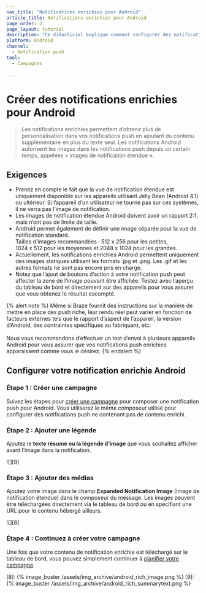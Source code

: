 ```yaml
---
nav_title: "Notifications enrichies pour Android"
article_title: Notifications enrichies pour Android
page_order: 3
page_layout: tutorial
description: "Ce didacticiel explique comment configurer des notifications enrichies Android pour vos campagnes Braze."
platform: Android
channel:
  - Notification push
tool:
  - Campagnes
  
---
```


# Créer des notifications enrichies pour Android

> Les notifications enrichies permettent d’obtenir plus de personnalisation dans vos notifications push en ajoutant du contenu supplémentaire en plus du texte seul. Les notifications Android autorisent les images dans les notifications push depuis un certain temps, appelées « images de notification étendue ».

## Exigences

- Prenez en compte le fait que la vue de notification étendue est uniquement disponible sur les appareils utilisant Jelly Bean (Android 4.1) ou ultérieur. Si l’appareil d’un utilisateur ne tourne pas sur ces systèmes, il ne verra pas l’image de notification.
- Les images de notification étendue Android doivent avoir un rapport 2:1, mais n’ont pas de limite de taille.
- Android permet également de définir une image séparée pour la vue de notification standard. <br>
Tailles d’images recommandées : 512 x 256 pour les petites, 1024 x 512 pour les moyennes et 2048 x 1024 pour les grandes.
- Actuellement, les notifications enrichies Android permettent uniquement des images statiques utilisant les formats .jpg et .png. Les .gif et les autres formats ne sont pas encore pris en charge.
- Notez que l’ajout de boutons d’action à votre notification push peut affecter la zone de l’image pouvant être affichée. Testez avec l’aperçu du tableau de bord et directement sur des appareils pour vous assurer que vous obtenez le résultat escompté.

{% alert note %}
Même si Braze fournit des instructions sur la manière de mettre en place des push riche, leur rendu réel peut varier en fonction de facteurs externes tels que le rapport d’aspect de l’appareil, la version d’Android, des contraintes spécifiques au fabriquant, etc. 
<br><br>
Nous vous recommandons d’effectuer un test d’envoi à plusieurs appareils Android pour vous assurer que vos notifications push enrichies apparaissent comme vous le désirez.
{% endalert %}

## Configurer votre notification enrichie Android

### Étape 1 : Créer une campagne

Suivez les étapes pour [créer une campagne][3] pour composer une notification push pour Android. Vous utiliserez le même composeur utilisé pour configurer des notifications push ne contenant pas de contenu enrichi.

### Étape 2 : Ajouter une légende

Ajoutez le **texte résumé ou la légende d’image** que vous souhaitez afficher avant l’image dans la notification.

![][9]

### Étape 3 : Ajouter des médias

Ajoutez votre image dans le champ **Expanded Notification Image** (Image de notification étendue) dans le composeur du message. Les images peuvent être téléchargées directement via le tableau de bord ou en spécifiant une URL pour le contenu hébergé ailleurs.

![][8]

### Étape 4 : Continuez à créer votre campagne

Une fois que votre contenu de notification enrichie est téléchargé sur le tableau de bord, vous pouvez simplement continuer à [planifier votre campagne][6].

[3]: {{site.baseurl}}/user_guide/message_building_by_channel/push/creating_a_push_message/#creating-a-push-message
[6]: {{site.baseurl}}/user_guide/engagement_tools/campaigns/scheduling_and_organizing/delivery_types/
[8]: {% image_buster /assets/img_archive/android_rich_image.png %}
[9]: {% image_buster /assets/img_archive/android_rich_summarytext.png %}
